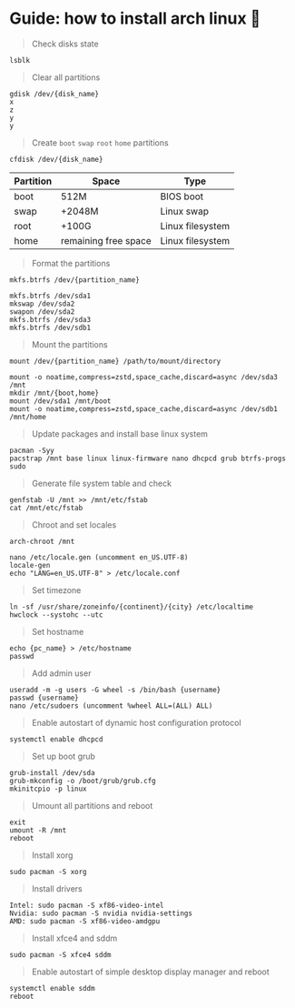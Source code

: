 # Guide: how to install arch linux 🎃

> Check disks state

```
lsblk
```

> Clear all partitions

```
gdisk /dev/{disk_name}
x
z
y
y
```

> Create `boot` `swap` `root` `home` partitions

`сfdisk /dev/{disk_name}`

| Partition | Space                | Type             |
| --------- | -------------------- | ---------------- |
| boot      | 512M                 | BIOS boot        |
| swap      | +2048M               | Linux swap       |
| root      | +100G                | Linux filesystem |
| home      | remaining free space | Linux filesystem |

> Format the partitions

`mkfs.btrfs /dev/{partition_name}`

```
mkfs.btrfs /dev/sda1
mkswap /dev/sda2
swapon /dev/sda2
mkfs.btrfs /dev/sda3
mkfs.btrfs /dev/sdb1
```

> Mount the partitions

`mount /dev/{partition_name} /path/to/mount/directory`

```
mount -o noatime,compress=zstd,space_cache,discard=async /dev/sda3 /mnt
mkdir /mnt/{boot,home}
mount /dev/sda1 /mnt/boot
mount -o noatime,compress=zstd,space_cache,discard=async /dev/sdb1 /mnt/home
```

> Update packages and install base linux system

```
pacman -Syy
pacstrap /mnt base linux linux-firmware nano dhcpcd grub btrfs-progs sudo
```

> Generate file system table and check

```
genfstab -U /mnt >> /mnt/etc/fstab
cat /mnt/etc/fstab
```

> Chroot and set locales

```
arch-chroot /mnt

nano /etc/locale.gen (uncomment en_US.UTF-8)
locale-gen
echo "LANG=en_US.UTF-8" > /etc/locale.conf
```

> Set timezone

```
ln -sf /usr/share/zoneinfo/{continent}/{city} /etc/localtime
hwclock --systohc --utc
```

> Set hostname

```
echo {pc_name} > /etc/hostname
passwd
```

> Add admin user

```
useradd -m -g users -G wheel -s /bin/bash {username}
passwd {username}
nano /etc/sudoers (uncomment %wheel ALL=(ALL) ALL)
```

> Enable autostart of dynamic host configuration protocol

```
systemctl enable dhcpcd
```

> Set up boot grub

```
grub-install /dev/sda
grub-mkconfig -o /boot/grub/grub.cfg
mkinitcpio -p linux
```

> Umount all partitions and reboot

```
exit
umount -R /mnt
reboot
```

> Install xorg

```
sudo pacman -S xorg
```

> Install drivers

```
Intel: sudo pacman -S xf86-video-intel
Nvidia: sudo pacman -S nvidia nvidia-settings
AMD: sudo pacman -S xf86-video-amdgpu
```

> Install xfce4 and sddm

```
sudo pacman -S xfce4 sddm
```

> Enable autostart of simple desktop display manager and reboot

```
systemctl enable sddm
reboot
```
